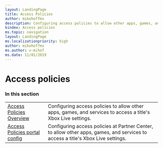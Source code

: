 ```yaml
---
layout: LandingPage
title: Access Policies
author: mikehoffms
description: Configuring access policies to allow other apps, games, and services to access a title's Xbox Live settings.
kindex: Access policies
ms.topic: navigation
layout: LandingPage
ms.localizationpriority: high
author: mikehoffms
ms.author: v-mihof
ms.date: 11/01/2019
---
```


# Access policies


### In this section

|     |     |
| --- | --- |
| [Access Policies Overview](live-access-policies-overview.md) | Configuring access policies to allow other apps, games, and services to access a title's Xbox Live settings. |
| [Access Policies portal config](../../../features/custom-services/access-policies/config/live-access-policies-config-nav.md) | Configuring access policies at Partner Center, to allow other apps, games, and services to access a title's Xbox Live settings. |

